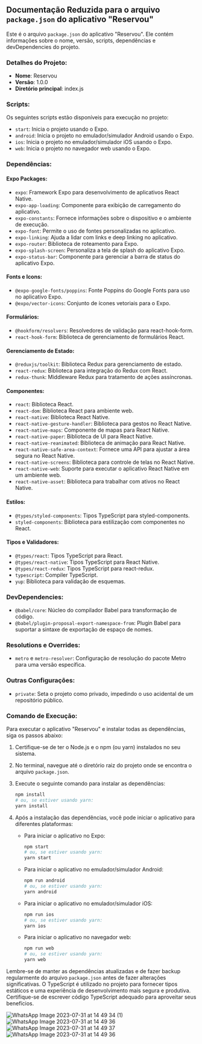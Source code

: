 ## Documentação Reduzida para o arquivo `package.json` do aplicativo "Reservou"

Este é o arquivo `package.json` do aplicativo "Reservou". Ele contém informações sobre o nome, versão, scripts, dependências e devDependencies do projeto.

### Detalhes do Projeto:

- **Nome**: Reservou
- **Versão**: 1.0.0
- **Diretório principal**: index.js

### Scripts:

Os seguintes scripts estão disponíveis para execução no projeto:

- `start`: Inicia o projeto usando o Expo.
- `android`: Inicia o projeto no emulador/simulador Android usando o Expo.
- `ios`: Inicia o projeto no emulador/simulador iOS usando o Expo.
- `web`: Inicia o projeto no navegador web usando o Expo.

### Dependências:

#### Expo Packages:

- `expo`: Framework Expo para desenvolvimento de aplicativos React Native.
- `expo-app-loading`: Componente para exibição de carregamento do aplicativo.
- `expo-constants`: Fornece informações sobre o dispositivo e o ambiente de execução.
- `expo-font`: Permite o uso de fontes personalizadas no aplicativo.
- `expo-linking`: Ajuda a lidar com links e deep linking no aplicativo.
- `expo-router`: Biblioteca de roteamento para Expo.
- `expo-splash-screen`: Personaliza a tela de splash do aplicativo Expo.
- `expo-status-bar`: Componente para gerenciar a barra de status do aplicativo Expo.

#### Fonts e Icons:

- `@expo-google-fonts/poppins`: Fonte Poppins do Google Fonts para uso no aplicativo Expo.
- `@expo/vector-icons`: Conjunto de ícones vetoriais para o Expo.

#### Formulários:

- `@hookform/resolvers`: Resolvedores de validação para react-hook-form.
- `react-hook-form`: Biblioteca de gerenciamento de formulários React.

#### Gerenciamento de Estado:

- `@reduxjs/toolkit`: Biblioteca Redux para gerenciamento de estado.
- `react-redux`: Biblioteca para integração do Redux com React.
- `redux-thunk`: Middleware Redux para tratamento de ações assíncronas.

#### Componentes:

- `react`: Biblioteca React.
- `react-dom`: Biblioteca React para ambiente web.
- `react-native`: Biblioteca React Native.
- `react-native-gesture-handler`: Biblioteca para gestos no React Native.
- `react-native-maps`: Componente de mapas para React Native.
- `react-native-paper`: Biblioteca de UI para React Native.
- `react-native-reanimated`: Biblioteca de animação para React Native.
- `react-native-safe-area-context`: Fornece uma API para ajustar a área segura no React Native.
- `react-native-screens`: Biblioteca para controle de telas no React Native.
- `react-native-web`: Suporte para executar o aplicativo React Native em um ambiente web.
- `react-native-asset`: Biblioteca para trabalhar com ativos no React Native.

#### Estilos:

- `@types/styled-components`: Tipos TypeScript para styled-components.
- `styled-components`: Biblioteca para estilização com componentes no React.

#### Tipos e Validadores:

- `@types/react`: Tipos TypeScript para React.
- `@types/react-native`: Tipos TypeScript para React Native.
- `@types/react-redux`: Tipos TypeScript para react-redux.
- `typescript`: Compiler TypeScript.
- `yup`: Biblioteca para validação de esquemas.

### DevDependencies:

- `@babel/core`: Núcleo do compilador Babel para transformação de código.
- `@babel/plugin-proposal-export-namespace-from`: Plugin Babel para suportar a sintaxe de exportação de espaço de nomes.

### Resolutions e Overrides:

- `metro` e `metro-resolver`: Configuração de resolução do pacote Metro para uma versão específica.

### Outras Configurações:

- `private`: Seta o projeto como privado, impedindo o uso acidental de um repositório público.

### Comando de Execução:

Para executar o aplicativo "Reservou" e instalar todas as dependências, siga os passos abaixo:

1. Certifique-se de ter o Node.js e o npm (ou yarn) instalados no seu sistema.

2. No terminal, navegue até o diretório raiz do projeto onde se encontra o arquivo `package.json`.

3. Execute o seguinte comando para instalar as dependências:

   ```bash
   npm install
   # ou, se estiver usando yarn:
   yarn install
   ```

4. Após a instalação das dependências, você pode iniciar o aplicativo para diferentes plataformas:

   - Para iniciar o aplicativo no Expo:
     ```bash
     npm start
     # ou, se estiver usando yarn:
     yarn start
     ```

   - Para iniciar o aplicativo no emulador/simulador Android:
     ```bash
     npm run android
     # ou, se estiver usando yarn:
     yarn android
     ```

   - Para iniciar o aplicativo no emulador/simulador iOS:
     ```bash
     npm run ios
     # ou, se estiver usando yarn:
     yarn ios
     ```

   - Para iniciar o aplicativo no navegador web:
     ```bash
     npm run web
     # ou, se estiver usando yarn:
     yarn web
     ```

Lembre-se de manter as dependências atualizadas e de fazer backup regularmente do arquivo `package.json` antes de fazer alterações significativas. O TypeScript é utilizado no projeto para fornecer tipos estáticos e uma experiência de desenvolvimento mais segura e produtiva. Certifique-se de escrever código TypeScript adequado para aproveitar seus benefícios.

![WhatsApp Image 2023-07-31 at 14 49 34 (1)](https://github.com/omanramalho42/Trixx-mobile/assets/64960771/003e9d7a-e848-4b36-a787-a2e72753f07f)
![WhatsApp Image 2023-07-31 at 14 49 36](https://github.com/omanramalho42/Trixx-mobile/assets/64960771/d87f7dee-b0d2-4f38-8d0d-7329461257f0)
![WhatsApp Image 2023-07-31 at 14 49 37](https://github.com/omanramalho42/Trixx-mobile/assets/64960771/0b4b2ccb-4398-40c5-867b-83de2f1023a1)
![WhatsApp Image 2023-07-31 at 14 49 36](https://github.com/omanramalho42/Trixx-mobile/assets/64960771/194db88b-faf8-4995-be9e-5aaf4e76fe24)

